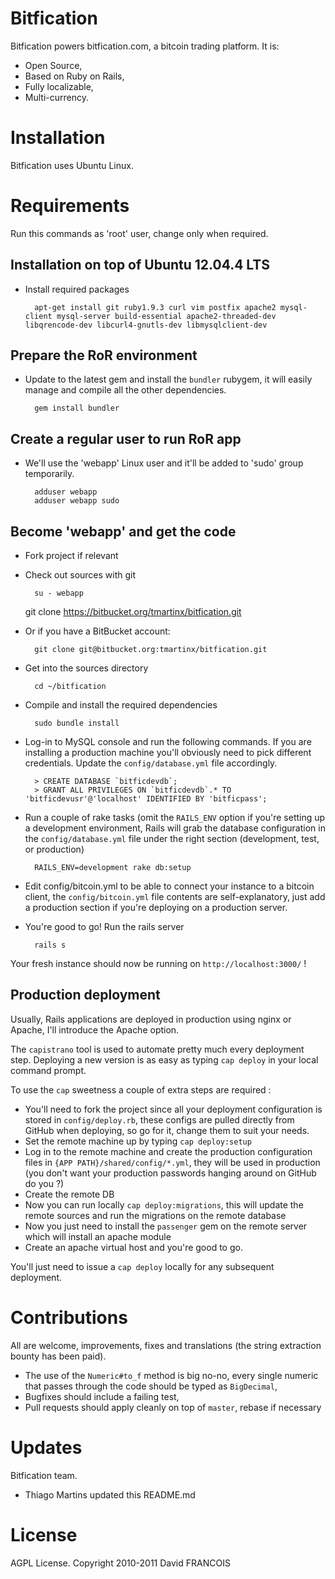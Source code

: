 # Bitfication
Bitfication powers bitfication.com, a bitcoin trading platform. It is:

* Open Source,
* Based on Ruby on Rails,
* Fully localizable,
* Multi-currency.

# Installation
Bitfication uses Ubuntu Linux.

# Requirements
Run this commands as 'root' user, change only when required.

## Installation on top of Ubuntu 12.04.4 LTS
* Install required packages

        apt-get install git ruby1.9.3 curl vim postfix apache2 mysql-client mysql-server build-essential apache2-threaded-dev libqrencode-dev libcurl4-gnutls-dev libmysqlclient-dev

## Prepare the RoR environment
* Update to the latest gem and install the `bundler` rubygem, it will easily manage and compile all the other dependencies.

        gem install bundler

## Create a regular user to run RoR app
* We'll use the 'webapp' Linux user and it'll be added to 'sudo' group temporarily.

        adduser webapp
        adduser webapp sudo

## Become 'webapp' and get the code
* Fork project if relevant
* Check out sources with git

        su - webapp
	git clone https://bitbucket.org/tmartinx/bitfication.git

* Or if you have a BitBucket account:

        git clone git@bitbucket.org:tmartinx/bitfication.git

* Get into the sources directory

        cd ~/bitfication

* Compile and install the required dependencies

        sudo bundle install

* Log-in to MySQL console and run the following commands. If you are installing a production machine you'll obviously need to pick different credentials. Update the `config/database.yml` file accordingly.

        > CREATE DATABASE `bitficdevdb`;
        > GRANT ALL PRIVILEGES ON `bitficdevdb`.* TO 'bitficdevusr'@'localhost' IDENTIFIED BY 'bitficpass';

* Run a couple of rake tasks (omit the `RAILS_ENV` option if you're setting up a development environment, Rails will grab the database configuration in the `config/database.yml` file under the right section (development, test, or production)

        RAILS_ENV=development rake db:setup

* Edit config/bitcoin.yml to be able to connect your instance to a bitcoin client, the `config/bitcoin.yml` file contents are self-explanatory, just add a production section if you're deploying on a production server.

* You're good to go! Run the rails server

        rails s

Your fresh instance should now be running on `http://localhost:3000/` !

## Production deployment

Usually, Rails applications are deployed in production using nginx or Apache, I'll introduce the Apache option.

The `capistrano` tool is used to automate pretty much every deployment step. Deploying a new version is as easy as typing `cap deploy` in your local command prompt.

To use the `cap` sweetness a couple of extra steps are required : 

* You'll need to fork the project since all your deployment configuration is stored in `config/deploy.rb`, these configs are pulled directly from GitHub when deploying, so go for it, change them to suit your needs.
* Set the remote machine up by typing `cap deploy:setup`
* Log in to the remote machine and create the production configuration files in `{APP PATH}/shared/config/*.yml`, they will be used in production (you don't want your production passwords hanging around on GitHub do you ?)
* Create the remote DB
* Now you can run locally `cap deploy:migrations`, this will update the remote sources and run the migrations on the remote database
* Now you just need to install the `passenger` gem on the remote server which will install an apache module
* Create an apache virtual host and you're good to go.

You'll just need to issue a `cap deploy` locally for any subsequent deployment.

# Contributions
All are welcome, improvements, fixes and translations (the string extraction bounty has been paid).

 * The use of the `Numeric#to_f` method is big no-no, every single numeric that passes through the code should be typed as `BigDecimal`,
 * Bugfixes should include a failing test,
 * Pull requests should apply cleanly on top of `master`, rebase if necessary

# Updates
Bitfication team.

 * Thiago Martins updated this README.md

# License
AGPL License. Copyright 2010-2011 David FRANCOIS
